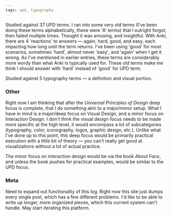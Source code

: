 ```yaml
---
tags: upd, typography
---
```


Studied against 37 UPD terms. I ran into some very old terms (I've been doing these terms alphabetically, these were 'A' terms) that I outright forgot, then failed multiple times. Thought it was amusing, and insightful. With Anki, there are 4 'reactions' to answers — again, hard, good, and easy, each impacting how long until the term returns. I've been using 'good' for most scenarios, sometimes 'hard', almost never 'easy', and 'again' when I get it wrong. As I've mentioned in earlier entries, these terms are considerably more wordy than what Anki is typically used for. These old terms make me think I should answer with 'hard' instead of 'good' for UPD term. 

Studied against 5 typography terms — a definition and visual portion. 

### Other

Right now I am thinking that after the *Universal Principles of Design* deep focus is complete, that I do something akin to a major/minor setup. What I have in mind is a major/deep focus on Visual Design, and a minor focus on Interaction Design. I don't think the visual design focus needs to be made more specific at the high level, it would encompass a lot of subcategories (typography, color, iconography, logos, graphic design, etc.). Unlike what I've done up to this point, this deep focus would be  primarily practical execution with a little bit of theory — you can't really get good at visualizations without a lot of actual practice.

The minor focus on interaction design would be via the book *About Face*, and unless the book pushes for practical examples, would be similar to the UPD focus.

### Meta

Need to expand out functionality of this log. Right now this site just dumps every single post, which has a few different problems. I'd like to be able to write up longer, more organized pieces, which this current system can't handle. May start iterating this platform. 

